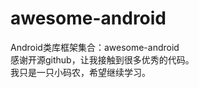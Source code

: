 # awesome-android
Android类库框架集合：awesome-android    
感谢开源github，让我接触到很多优秀的代码。    
我只是一只小码农，希望继续学习。    
